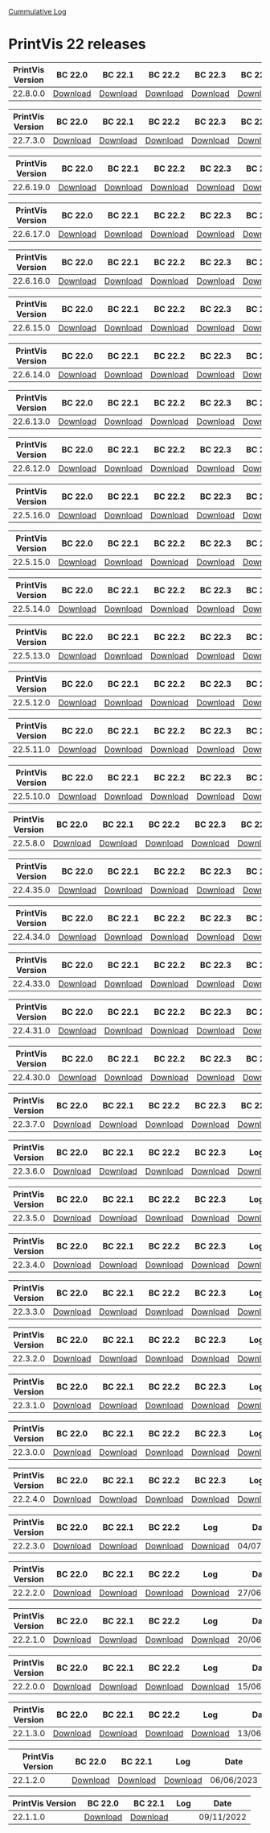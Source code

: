 [Cummulative Log](https://printvis.blob.core.windows.net/releases/pv365bc-22/PrintVis%2022%20release%20log.csv)
# PrintVis 22 releases
|PrintVis Version|BC 22.0 | BC 22.1 | BC 22.2 | BC 22.3 | BC 22.4 | BC 22.5 | BC 22.6 | BC 22.7 | BC 22.8 |Log|Date|
|---|---| ---| ---| ---| ---| ---| ---| ---| ---|---|---|
|22.8.0.0|[Download](https://printvis.blob.core.windows.net/releases/pv365bc-22/22.8/0/22.0%20RuntimePackages.zip)| [Download](https://printvis.blob.core.windows.net/releases/pv365bc-22/22.8/0/22.1%20RuntimePackages.zip)| [Download](https://printvis.blob.core.windows.net/releases/pv365bc-22/22.8/0/22.2%20RuntimePackages.zip)| [Download](https://printvis.blob.core.windows.net/releases/pv365bc-22/22.8/0/22.3%20RuntimePackages.zip)| [Download](https://printvis.blob.core.windows.net/releases/pv365bc-22/22.8/0/22.4%20RuntimePackages.zip)| [Download](https://printvis.blob.core.windows.net/releases/pv365bc-22/22.8/0/22.5%20RuntimePackages.zip)| [Download](https://printvis.blob.core.windows.net/releases/pv365bc-22/22.8/0/22.6%20RuntimePackages.zip)| [Download](https://printvis.blob.core.windows.net/releases/pv365bc-22/22.8/0/22.7%20RuntimePackages.zip)| [Download](https://printvis.blob.core.windows.net/releases/pv365bc-22/22.8/0/22.8%20RuntimePackages.zip)|[Download](https://printvis.blob.core.windows.net/releases/pv365bc-22/22.8/0/22.8.0.0%20release%20log.csv)|07/12/2023|

|PrintVis Version|BC 22.0 | BC 22.1 | BC 22.2 | BC 22.3 | BC 22.4 | BC 22.5 | BC 22.6 | BC 22.7 | BC 22.8 |Log|Date|
|---|---| ---| ---| ---| ---| ---| ---| ---| ---|---|---|
|22.7.3.0|[Download](https://printvis.blob.core.windows.net/releases/pv365bc-22/22.7/3/22.0%20RuntimePackages.zip)| [Download](https://printvis.blob.core.windows.net/releases/pv365bc-22/22.7/3/22.1%20RuntimePackages.zip)| [Download](https://printvis.blob.core.windows.net/releases/pv365bc-22/22.7/3/22.2%20RuntimePackages.zip)| [Download](https://printvis.blob.core.windows.net/releases/pv365bc-22/22.7/3/22.3%20RuntimePackages.zip)| [Download](https://printvis.blob.core.windows.net/releases/pv365bc-22/22.7/3/22.4%20RuntimePackages.zip)| [Download](https://printvis.blob.core.windows.net/releases/pv365bc-22/22.7/3/22.5%20RuntimePackages.zip)| [Download](https://printvis.blob.core.windows.net/releases/pv365bc-22/22.7/3/22.6%20RuntimePackages.zip)| [Download](https://printvis.blob.core.windows.net/releases/pv365bc-22/22.7/3/22.7%20RuntimePackages.zip)| [Download](https://printvis.blob.core.windows.net/releases/pv365bc-22/22.7/3/22.8%20RuntimePackages.zip)|[Download](https://printvis.blob.core.windows.net/releases/pv365bc-22/22.7/3/22.7.3.0%20release%20log.csv)|05/12/2023|

|PrintVis Version|BC 22.0 | BC 22.1 | BC 22.2 | BC 22.3 | BC 22.4 | BC 22.5 | BC 22.6 | BC 22.7 |Log|Date|
|---|---| ---| ---| ---| ---| ---| ---| ---|---|---|
|22.6.19.0|[Download](https://printvis.blob.core.windows.net/releases/pv365bc-22/22.6/19/22.0%20RuntimePackages.zip)| [Download](https://printvis.blob.core.windows.net/releases/pv365bc-22/22.6/19/22.1%20RuntimePackages.zip)| [Download](https://printvis.blob.core.windows.net/releases/pv365bc-22/22.6/19/22.2%20RuntimePackages.zip)| [Download](https://printvis.blob.core.windows.net/releases/pv365bc-22/22.6/19/22.3%20RuntimePackages.zip)| [Download](https://printvis.blob.core.windows.net/releases/pv365bc-22/22.6/19/22.4%20RuntimePackages.zip)| [Download](https://printvis.blob.core.windows.net/releases/pv365bc-22/22.6/19/22.5%20RuntimePackages.zip)| [Download](https://printvis.blob.core.windows.net/releases/pv365bc-22/22.6/19/22.6%20RuntimePackages.zip)| [Download](https://printvis.blob.core.windows.net/releases/pv365bc-22/22.6/19/22.7%20RuntimePackages.zip)|[Download](https://printvis.blob.core.windows.net/releases/pv365bc-22/22.6/19/22.6.19.0%20release%20log.csv)|29/11/2023|

|PrintVis Version|BC 22.0 | BC 22.1 | BC 22.2 | BC 22.3 | BC 22.4 | BC 22.5 | BC 22.6 | BC 22.7 |Log|Date|
|---|---| ---| ---| ---| ---| ---| ---| ---|---|---|
|22.6.17.0|[Download](https://printvis.blob.core.windows.net/releases/pv365bc-22/22.6/17/22.0%20RuntimePackages.zip)| [Download](https://printvis.blob.core.windows.net/releases/pv365bc-22/22.6/17/22.1%20RuntimePackages.zip)| [Download](https://printvis.blob.core.windows.net/releases/pv365bc-22/22.6/17/22.2%20RuntimePackages.zip)| [Download](https://printvis.blob.core.windows.net/releases/pv365bc-22/22.6/17/22.3%20RuntimePackages.zip)| [Download](https://printvis.blob.core.windows.net/releases/pv365bc-22/22.6/17/22.4%20RuntimePackages.zip)| [Download](https://printvis.blob.core.windows.net/releases/pv365bc-22/22.6/17/22.5%20RuntimePackages.zip)| [Download](https://printvis.blob.core.windows.net/releases/pv365bc-22/22.6/17/22.6%20RuntimePackages.zip)| [Download](https://printvis.blob.core.windows.net/releases/pv365bc-22/22.6/17/22.7%20RuntimePackages.zip)|[Download](https://printvis.blob.core.windows.net/releases/pv365bc-22/22.6/17/22.6.17.0%20release%20log.csv)|22/11/2023|

|PrintVis Version|BC 22.0 | BC 22.1 | BC 22.2 | BC 22.3 | BC 22.4 | BC 22.5 | BC 22.6 |Log|Date|
|---|---| ---| ---| ---| ---| ---| ---|---|---|
|22.6.16.0|[Download](https://printvis.blob.core.windows.net/releases/pv365bc-22/22.6/16/22.0%20RuntimePackages.zip)| [Download](https://printvis.blob.core.windows.net/releases/pv365bc-22/22.6/16/22.1%20RuntimePackages.zip)| [Download](https://printvis.blob.core.windows.net/releases/pv365bc-22/22.6/16/22.2%20RuntimePackages.zip)| [Download](https://printvis.blob.core.windows.net/releases/pv365bc-22/22.6/16/22.3%20RuntimePackages.zip)| [Download](https://printvis.blob.core.windows.net/releases/pv365bc-22/22.6/16/22.4%20RuntimePackages.zip)| [Download](https://printvis.blob.core.windows.net/releases/pv365bc-22/22.6/16/22.5%20RuntimePackages.zip)| [Download](https://printvis.blob.core.windows.net/releases/pv365bc-22/22.6/16/22.6%20RuntimePackages.zip)|[Download](https://printvis.blob.core.windows.net/releases/pv365bc-22/22.6/16/22.6.16.0%20release%20log.csv)|17/11/2023|

|PrintVis Version|BC 22.0 | BC 22.1 | BC 22.2 | BC 22.3 | BC 22.4 | BC 22.5 | BC 22.6 |Log|Date|
|---|---| ---| ---| ---| ---| ---| ---|---|---|
|22.6.15.0|[Download](https://printvis.blob.core.windows.net/releases/pv365bc-22/22.6/15/22.0%20RuntimePackages.zip)| [Download](https://printvis.blob.core.windows.net/releases/pv365bc-22/22.6/15/22.1%20RuntimePackages.zip)| [Download](https://printvis.blob.core.windows.net/releases/pv365bc-22/22.6/15/22.2%20RuntimePackages.zip)| [Download](https://printvis.blob.core.windows.net/releases/pv365bc-22/22.6/15/22.3%20RuntimePackages.zip)| [Download](https://printvis.blob.core.windows.net/releases/pv365bc-22/22.6/15/22.4%20RuntimePackages.zip)| [Download](https://printvis.blob.core.windows.net/releases/pv365bc-22/22.6/15/22.5%20RuntimePackages.zip)| [Download](https://printvis.blob.core.windows.net/releases/pv365bc-22/22.6/15/22.6%20RuntimePackages.zip)|[Download](https://printvis.blob.core.windows.net/releases/pv365bc-22/22.6/15/22.6.15.0%20release%20log.csv)|08/11/2023|

|PrintVis Version|BC 22.0 | BC 22.1 | BC 22.2 | BC 22.3 | BC 22.4 | BC 22.5 | BC 22.6 |Log|Date|
|---|---| ---| ---| ---| ---| ---| ---|---|---|
|22.6.14.0|[Download](https://printvis.blob.core.windows.net/releases/pv365bc-22/22.6/14/22.0%20RuntimePackages.zip)| [Download](https://printvis.blob.core.windows.net/releases/pv365bc-22/22.6/14/22.1%20RuntimePackages.zip)| [Download](https://printvis.blob.core.windows.net/releases/pv365bc-22/22.6/14/22.2%20RuntimePackages.zip)| [Download](https://printvis.blob.core.windows.net/releases/pv365bc-22/22.6/14/22.3%20RuntimePackages.zip)| [Download](https://printvis.blob.core.windows.net/releases/pv365bc-22/22.6/14/22.4%20RuntimePackages.zip)| [Download](https://printvis.blob.core.windows.net/releases/pv365bc-22/22.6/14/22.5%20RuntimePackages.zip)| [Download](https://printvis.blob.core.windows.net/releases/pv365bc-22/22.6/14/22.6%20RuntimePackages.zip)|[Download](https://printvis.blob.core.windows.net/releases/pv365bc-22/22.6/14/22.6.14.0%20release%20log.csv)|24/10/2023|

|PrintVis Version|BC 22.0 | BC 22.1 | BC 22.2 | BC 22.3 | BC 22.4 | BC 22.5 | BC 22.6 |Log|Date|
|---|---| ---| ---| ---| ---| ---| ---|---|---|
|22.6.13.0|[Download](https://printvis.blob.core.windows.net/releases/pv365bc-22/22.6/13/22.0%20RuntimePackages.zip)| [Download](https://printvis.blob.core.windows.net/releases/pv365bc-22/22.6/13/22.1%20RuntimePackages.zip)| [Download](https://printvis.blob.core.windows.net/releases/pv365bc-22/22.6/13/22.2%20RuntimePackages.zip)| [Download](https://printvis.blob.core.windows.net/releases/pv365bc-22/22.6/13/22.3%20RuntimePackages.zip)| [Download](https://printvis.blob.core.windows.net/releases/pv365bc-22/22.6/13/22.4%20RuntimePackages.zip)| [Download](https://printvis.blob.core.windows.net/releases/pv365bc-22/22.6/13/22.5%20RuntimePackages.zip)| [Download](https://printvis.blob.core.windows.net/releases/pv365bc-22/22.6/13/22.6%20RuntimePackages.zip)|[Download](https://printvis.blob.core.windows.net/releases/pv365bc-22/22.6/13/22.6.13.0%20release%20log.csv)|17/10/2023|

|PrintVis Version|BC 22.0 | BC 22.1 | BC 22.2 | BC 22.3 | BC 22.4 | BC 22.5 | BC 22.6 |Log|Date|
|---|---| ---| ---| ---| ---| ---| ---|---|---|
|22.6.12.0|[Download](https://printvis.blob.core.windows.net/releases/pv365bc-22/22.6/12/22.0%20RuntimePackages.zip)| [Download](https://printvis.blob.core.windows.net/releases/pv365bc-22/22.6/12/22.1%20RuntimePackages.zip)| [Download](https://printvis.blob.core.windows.net/releases/pv365bc-22/22.6/12/22.2%20RuntimePackages.zip)| [Download](https://printvis.blob.core.windows.net/releases/pv365bc-22/22.6/12/22.3%20RuntimePackages.zip)| [Download](https://printvis.blob.core.windows.net/releases/pv365bc-22/22.6/12/22.4%20RuntimePackages.zip)| [Download](https://printvis.blob.core.windows.net/releases/pv365bc-22/22.6/12/22.5%20RuntimePackages.zip)| [Download](https://printvis.blob.core.windows.net/releases/pv365bc-22/22.6/12/22.6%20RuntimePackages.zip)|[Download](https://printvis.blob.core.windows.net/releases/pv365bc-22/22.6/12/22.6.12.0%20release%20log.csv)|10/10/2023|

|PrintVis Version|BC 22.0 | BC 22.1 | BC 22.2 | BC 22.3 | BC 22.4 | BC 22.5 | BC 22.6 |Log|Date|
|---|---| ---| ---| ---| ---| ---| ---|---|---|
|22.5.16.0|[Download](https://printvis.blob.core.windows.net/releases/pv365bc-22/22.5/16/22.0%20RuntimePackages.zip)| [Download](https://printvis.blob.core.windows.net/releases/pv365bc-22/22.5/16/22.1%20RuntimePackages.zip)| [Download](https://printvis.blob.core.windows.net/releases/pv365bc-22/22.5/16/22.2%20RuntimePackages.zip)| [Download](https://printvis.blob.core.windows.net/releases/pv365bc-22/22.5/16/22.3%20RuntimePackages.zip)| [Download](https://printvis.blob.core.windows.net/releases/pv365bc-22/22.5/16/22.4%20RuntimePackages.zip)| [Download](https://printvis.blob.core.windows.net/releases/pv365bc-22/22.5/16/22.5%20RuntimePackages.zip)| [Download](https://printvis.blob.core.windows.net/releases/pv365bc-22/22.5/16/22.6%20RuntimePackages.zip)|[Download](https://printvis.blob.core.windows.net/releases/pv365bc-22/22.5/16/22.5.16.0%20release%20log.csv)|06/10/2023|

|PrintVis Version|BC 22.0 | BC 22.1 | BC 22.2 | BC 22.3 | BC 22.4 | BC 22.5 |Log|Date|
|---|---| ---| ---| ---| ---| ---|---|---|
|22.5.15.0|[Download](https://printvis.blob.core.windows.net/releases/pv365bc-22/22.5/15/22.0%20RuntimePackages.zip)| [Download](https://printvis.blob.core.windows.net/releases/pv365bc-22/22.5/15/22.1%20RuntimePackages.zip)| [Download](https://printvis.blob.core.windows.net/releases/pv365bc-22/22.5/15/22.2%20RuntimePackages.zip)| [Download](https://printvis.blob.core.windows.net/releases/pv365bc-22/22.5/15/22.3%20RuntimePackages.zip)| [Download](https://printvis.blob.core.windows.net/releases/pv365bc-22/22.5/15/22.4%20RuntimePackages.zip)| [Download](https://printvis.blob.core.windows.net/releases/pv365bc-22/22.5/15/22.5%20RuntimePackages.zip)|[Download](https://printvis.blob.core.windows.net/releases/pv365bc-22/22.5/15/22.5.15.0%20release%20log.csv)|04/10/2023|

|PrintVis Version|BC 22.0 | BC 22.1 | BC 22.2 | BC 22.3 | BC 22.4 | BC 22.5 |Log|Date|
|---|---| ---| ---| ---| ---| ---|---|---|
|22.5.14.0|[Download](https://printvis.blob.core.windows.net/releases/pv365bc-22/22.5/14/22.0%20RuntimePackages.zip)| [Download](https://printvis.blob.core.windows.net/releases/pv365bc-22/22.5/14/22.1%20RuntimePackages.zip)| [Download](https://printvis.blob.core.windows.net/releases/pv365bc-22/22.5/14/22.2%20RuntimePackages.zip)| [Download](https://printvis.blob.core.windows.net/releases/pv365bc-22/22.5/14/22.3%20RuntimePackages.zip)| [Download](https://printvis.blob.core.windows.net/releases/pv365bc-22/22.5/14/22.4%20RuntimePackages.zip)| [Download](https://printvis.blob.core.windows.net/releases/pv365bc-22/22.5/14/22.5%20RuntimePackages.zip)|[Download](https://printvis.blob.core.windows.net/releases/pv365bc-22/22.5/14/22.5.14.0%20release%20log.csv)|03/10/2023|

|PrintVis Version|BC 22.0 | BC 22.1 | BC 22.2 | BC 22.3 | BC 22.4 | BC 22.5 |Log|Date|
|---|---| ---| ---| ---| ---| ---|---|---|
|22.5.13.0|[Download](https://printvis.blob.core.windows.net/releases/pv365bc-22/22.5/13/22.0%20RuntimePackages.zip)| [Download](https://printvis.blob.core.windows.net/releases/pv365bc-22/22.5/13/22.1%20RuntimePackages.zip)| [Download](https://printvis.blob.core.windows.net/releases/pv365bc-22/22.5/13/22.2%20RuntimePackages.zip)| [Download](https://printvis.blob.core.windows.net/releases/pv365bc-22/22.5/13/22.3%20RuntimePackages.zip)| [Download](https://printvis.blob.core.windows.net/releases/pv365bc-22/22.5/13/22.4%20RuntimePackages.zip)| [Download](https://printvis.blob.core.windows.net/releases/pv365bc-22/22.5/13/22.5%20RuntimePackages.zip)|[Download](https://printvis.blob.core.windows.net/releases/pv365bc-22/22.5/13/22.5.13.0%20release%20log.csv)|26/09/2023|

|PrintVis Version|BC 22.0 | BC 22.1 | BC 22.2 | BC 22.3 | BC 22.4 | BC 22.5 |Log|Date|
|---|---| ---| ---| ---| ---| ---|---|---|
|22.5.12.0|[Download](https://printvis.blob.core.windows.net/releases/pv365bc-22/22.5/12/22.0%20RuntimePackages.zip)| [Download](https://printvis.blob.core.windows.net/releases/pv365bc-22/22.5/12/22.1%20RuntimePackages.zip)| [Download](https://printvis.blob.core.windows.net/releases/pv365bc-22/22.5/12/22.2%20RuntimePackages.zip)| [Download](https://printvis.blob.core.windows.net/releases/pv365bc-22/22.5/12/22.3%20RuntimePackages.zip)| [Download](https://printvis.blob.core.windows.net/releases/pv365bc-22/22.5/12/22.4%20RuntimePackages.zip)| [Download](https://printvis.blob.core.windows.net/releases/pv365bc-22/22.5/12/22.5%20RuntimePackages.zip)|[Download](https://printvis.blob.core.windows.net/releases/pv365bc-22/22.5/12/22.5.12.0%20release%20log.csv)|21/09/2023|

|PrintVis Version|BC 22.0 | BC 22.1 | BC 22.2 | BC 22.3 | BC 22.4 | BC 22.5 |Log|Date|
|---|---| ---| ---| ---| ---| ---|---|---|
|22.5.11.0|[Download](https://printvis.blob.core.windows.net/releases/pv365bc-22/22.5/11/22.0%20RuntimePackages.zip)| [Download](https://printvis.blob.core.windows.net/releases/pv365bc-22/22.5/11/22.1%20RuntimePackages.zip)| [Download](https://printvis.blob.core.windows.net/releases/pv365bc-22/22.5/11/22.2%20RuntimePackages.zip)| [Download](https://printvis.blob.core.windows.net/releases/pv365bc-22/22.5/11/22.3%20RuntimePackages.zip)| [Download](https://printvis.blob.core.windows.net/releases/pv365bc-22/22.5/11/22.4%20RuntimePackages.zip)| [Download](https://printvis.blob.core.windows.net/releases/pv365bc-22/22.5/11/22.5%20RuntimePackages.zip)|[Download](https://printvis.blob.core.windows.net/releases/pv365bc-22/22.5/11/22.5.11.0%20release%20log.csv)|20/09/2023|

|PrintVis Version|BC 22.0 | BC 22.1 | BC 22.2 | BC 22.3 | BC 22.4 | BC 22.5 |Log|Date|
|---|---| ---| ---| ---| ---| ---|---|---|
|22.5.10.0|[Download](https://printvis.blob.core.windows.net/releases/pv365bc-22/22.5/10/22.0%20RuntimePackages.zip)| [Download](https://printvis.blob.core.windows.net/releases/pv365bc-22/22.5/10/22.1%20RuntimePackages.zip)| [Download](https://printvis.blob.core.windows.net/releases/pv365bc-22/22.5/10/22.2%20RuntimePackages.zip)| [Download](https://printvis.blob.core.windows.net/releases/pv365bc-22/22.5/10/22.3%20RuntimePackages.zip)| [Download](https://printvis.blob.core.windows.net/releases/pv365bc-22/22.5/10/22.4%20RuntimePackages.zip)| [Download](https://printvis.blob.core.windows.net/releases/pv365bc-22/22.5/10/22.5%20RuntimePackages.zip)|[Download](https://printvis.blob.core.windows.net/releases/pv365bc-22/22.5/10/22.5.10.0%20release%20log.csv)|20/09/2023|

|PrintVis Version|BC 22.0 | BC 22.1 | BC 22.2 | BC 22.3 | BC 22.4 | BC 22.5 |Log|Date|
|---|---| ---| ---| ---| ---| ---|---|---|
|22.5.8.0|[Download](https://printvis.blob.core.windows.net/releases/pv365bc-22/22.5/8/22.0%20RuntimePackages.zip)| [Download](https://printvis.blob.core.windows.net/releases/pv365bc-22/22.5/8/22.1%20RuntimePackages.zip)| [Download](https://printvis.blob.core.windows.net/releases/pv365bc-22/22.5/8/22.2%20RuntimePackages.zip)| [Download](https://printvis.blob.core.windows.net/releases/pv365bc-22/22.5/8/22.3%20RuntimePackages.zip)| [Download](https://printvis.blob.core.windows.net/releases/pv365bc-22/22.5/8/22.4%20RuntimePackages.zip)| [Download](https://printvis.blob.core.windows.net/releases/pv365bc-22/22.5/8/22.5%20RuntimePackages.zip)|[Download](https://printvis.blob.core.windows.net/releases/pv365bc-22/22.5/8/22.5.8.0%20release%20log.csv)|12/09/2023|

|PrintVis Version|BC 22.0 | BC 22.1 | BC 22.2 | BC 22.3 | BC 22.4 | BC 22.5 |Log|Date|
|---|---| ---| ---| ---| ---| ---|---|---|
|22.4.35.0|[Download](https://printvis.blob.core.windows.net/releases/pv365bc-22/22.4/35/22.0%20RuntimePackages.zip)| [Download](https://printvis.blob.core.windows.net/releases/pv365bc-22/22.4/35/22.1%20RuntimePackages.zip)| [Download](https://printvis.blob.core.windows.net/releases/pv365bc-22/22.4/35/22.2%20RuntimePackages.zip)| [Download](https://printvis.blob.core.windows.net/releases/pv365bc-22/22.4/35/22.3%20RuntimePackages.zip)| [Download](https://printvis.blob.core.windows.net/releases/pv365bc-22/22.4/35/22.4%20RuntimePackages.zip)| [Download](https://printvis.blob.core.windows.net/releases/pv365bc-22/22.4/35/22.5%20RuntimePackages.zip)|[Download](https://printvis.blob.core.windows.net/releases/pv365bc-22/22.4/35/22.4.35.0%20release%20log.csv)|05/09/2023|

|PrintVis Version|BC 22.0 | BC 22.1 | BC 22.2 | BC 22.3 | BC 22.4 |Log|Date|
|---|---| ---| ---| ---| ---|---|---|
|22.4.34.0|[Download](https://printvis.blob.core.windows.net/releases/pv365bc-22/22.4/34/22.0%20RuntimePackages.zip)| [Download](https://printvis.blob.core.windows.net/releases/pv365bc-22/22.4/34/22.1%20RuntimePackages.zip)| [Download](https://printvis.blob.core.windows.net/releases/pv365bc-22/22.4/34/22.2%20RuntimePackages.zip)| [Download](https://printvis.blob.core.windows.net/releases/pv365bc-22/22.4/34/22.3%20RuntimePackages.zip)| [Download](https://printvis.blob.core.windows.net/releases/pv365bc-22/22.4/34/22.4%20RuntimePackages.zip)|[Download](https://printvis.blob.core.windows.net/releases/pv365bc-22/22.4/34/22.4.34.0%20release%20log.csv)|29/08/2023|

|PrintVis Version|BC 22.0 | BC 22.1 | BC 22.2 | BC 22.3 | BC 22.4 |Log|Date|
|---|---| ---| ---| ---| ---|---|---|
|22.4.33.0|[Download](https://printvis.blob.core.windows.net/releases/pv365bc-22/22.4/33/22.0%20RuntimePackages.zip)| [Download](https://printvis.blob.core.windows.net/releases/pv365bc-22/22.4/33/22.1%20RuntimePackages.zip)| [Download](https://printvis.blob.core.windows.net/releases/pv365bc-22/22.4/33/22.2%20RuntimePackages.zip)| [Download](https://printvis.blob.core.windows.net/releases/pv365bc-22/22.4/33/22.3%20RuntimePackages.zip)| [Download](https://printvis.blob.core.windows.net/releases/pv365bc-22/22.4/33/22.4%20RuntimePackages.zip)|[Download](https://printvis.blob.core.windows.net/releases/pv365bc-22/22.4/33/22.4.33.0%20release%20log.csv)|22/08/2023|

|PrintVis Version|BC 22.0 | BC 22.1 | BC 22.2 | BC 22.3 | BC 22.4 |Log|Date|
|---|---| ---| ---| ---| ---|---|---|
|22.4.31.0|[Download](https://printvis.blob.core.windows.net/releases/pv365bc-22/22.4/31/22.0%20RuntimePackages.zip)| [Download](https://printvis.blob.core.windows.net/releases/pv365bc-22/22.4/31/22.1%20RuntimePackages.zip)| [Download](https://printvis.blob.core.windows.net/releases/pv365bc-22/22.4/31/22.2%20RuntimePackages.zip)| [Download](https://printvis.blob.core.windows.net/releases/pv365bc-22/22.4/31/22.3%20RuntimePackages.zip)| [Download](https://printvis.blob.core.windows.net/releases/pv365bc-22/22.4/31/22.4%20RuntimePackages.zip)|[Download](https://printvis.blob.core.windows.net/releases/pv365bc-22/22.4/31/22.4.31.0%20release%20log.csv)|15/08/2023|

|PrintVis Version|BC 22.0 | BC 22.1 | BC 22.2 | BC 22.3 | BC 22.4 |Log|Date|
|---|---| ---| ---| ---| ---|---|---|
|22.4.30.0|[Download](https://printvis.blob.core.windows.net/releases/pv365bc-22/22.4/30/22.0%20RuntimePackages.zip)| [Download](https://printvis.blob.core.windows.net/releases/pv365bc-22/22.4/30/22.1%20RuntimePackages.zip)| [Download](https://printvis.blob.core.windows.net/releases/pv365bc-22/22.4/30/22.2%20RuntimePackages.zip)| [Download](https://printvis.blob.core.windows.net/releases/pv365bc-22/22.4/30/22.3%20RuntimePackages.zip)| [Download](https://printvis.blob.core.windows.net/releases/pv365bc-22/22.4/30/22.4%20RuntimePackages.zip)|[Download](https://printvis.blob.core.windows.net/releases/pv365bc-22/22.4/30/22.4.30.0%20release%20log.csv)|09/08/2023|

|PrintVis Version|BC 22.0 | BC 22.1 | BC 22.2 | BC 22.3 | BC 22.4 |Log|Date|
|---|---| ---| ---| ---| ---|---|---|
|22.3.7.0|[Download](https://printvis.blob.core.windows.net/releases/pv365bc-22/22.3/7/22.0%20RuntimePackages.zip)| [Download](https://printvis.blob.core.windows.net/releases/pv365bc-22/22.3/7/22.1%20RuntimePackages.zip)| [Download](https://printvis.blob.core.windows.net/releases/pv365bc-22/22.3/7/22.2%20RuntimePackages.zip)| [Download](https://printvis.blob.core.windows.net/releases/pv365bc-22/22.3/7/22.3%20RuntimePackages.zip)| [Download](https://printvis.blob.core.windows.net/releases/pv365bc-22/22.3/7/22.4%20RuntimePackages.zip)|[Download](https://printvis.blob.core.windows.net/releases/pv365bc-22/22.3/7/22.3.7.0%20release%20log.csv)|08/08/2023|

|PrintVis Version|BC 22.0 | BC 22.1 | BC 22.2 | BC 22.3 |Log|Date|
|---|---| ---| ---| ---|---|---|
|22.3.6.0|[Download](https://printvis.blob.core.windows.net/releases/pv365bc-22/22.3/6/22.0%20RuntimePackages.zip)| [Download](https://printvis.blob.core.windows.net/releases/pv365bc-22/22.3/6/22.1%20RuntimePackages.zip)| [Download](https://printvis.blob.core.windows.net/releases/pv365bc-22/22.3/6/22.2%20RuntimePackages.zip)| [Download](https://printvis.blob.core.windows.net/releases/pv365bc-22/22.3/6/22.3%20RuntimePackages.zip)|[Download](https://printvis.blob.core.windows.net/releases/pv365bc-22/22.3/6/22.3.6.0%20release%20log.csv)|01/08/2023|

|PrintVis Version|BC 22.0 | BC 22.1 | BC 22.2 | BC 22.3 |Log|Date|
|---|---| ---| ---| ---|---|---|
|22.3.5.0|[Download](https://printvis.blob.core.windows.net/releases/pv365bc-22/22.3/5/22.0%20RuntimePackages.zip)| [Download](https://printvis.blob.core.windows.net/releases/pv365bc-22/22.3/5/22.1%20RuntimePackages.zip)| [Download](https://printvis.blob.core.windows.net/releases/pv365bc-22/22.3/5/22.2%20RuntimePackages.zip)| [Download](https://printvis.blob.core.windows.net/releases/pv365bc-22/22.3/5/22.3%20RuntimePackages.zip)|[Download](https://printvis.blob.core.windows.net/releases/pv365bc-22/22.3/5/22.3.5.0%20release%20log.csv)|26/07/2023|

|PrintVis Version|BC 22.0 | BC 22.1 | BC 22.2 | BC 22.3 |Log|Date|
|---|---| ---| ---| ---|---|---|
|22.3.4.0|[Download](https://printvis.blob.core.windows.net/releases/pv365bc-22/22.3/4/22.0%20RuntimePackages.zip)| [Download](https://printvis.blob.core.windows.net/releases/pv365bc-22/22.3/4/22.1%20RuntimePackages.zip)| [Download](https://printvis.blob.core.windows.net/releases/pv365bc-22/22.3/4/22.2%20RuntimePackages.zip)| [Download](https://printvis.blob.core.windows.net/releases/pv365bc-22/22.3/4/22.3%20RuntimePackages.zip)|[Download](https://printvis.blob.core.windows.net/releases/pv365bc-22/22.3/4/22.3.4.0%20release%20log.csv)|21/07/2023|

|PrintVis Version|BC 22.0 | BC 22.1 | BC 22.2 | BC 22.3 |Log|Date|
|---|---| ---| ---| ---|---|---|
|22.3.3.0|[Download](https://printvis.blob.core.windows.net/releases/pv365bc-22/22.3/3/22.0%20RuntimePackages.zip)| [Download](https://printvis.blob.core.windows.net/releases/pv365bc-22/22.3/3/22.1%20RuntimePackages.zip)| [Download](https://printvis.blob.core.windows.net/releases/pv365bc-22/22.3/3/22.2%20RuntimePackages.zip)| [Download](https://printvis.blob.core.windows.net/releases/pv365bc-22/22.3/3/22.3%20RuntimePackages.zip)|[Download](https://printvis.blob.core.windows.net/releases/pv365bc-22/22.3/3/22.3.3.0%20release%20log.csv)|21/07/2023|

|PrintVis Version|BC 22.0 | BC 22.1 | BC 22.2 | BC 22.3 |Log|Date|
|---|---| ---| ---| ---|---|---|
|22.3.2.0|[Download](https://printvis.blob.core.windows.net/releases/pv365bc-22/22.3/2/22.0%20RuntimePackages.zip)| [Download](https://printvis.blob.core.windows.net/releases/pv365bc-22/22.3/2/22.1%20RuntimePackages.zip)| [Download](https://printvis.blob.core.windows.net/releases/pv365bc-22/22.3/2/22.2%20RuntimePackages.zip)| [Download](https://printvis.blob.core.windows.net/releases/pv365bc-22/22.3/2/22.3%20RuntimePackages.zip)|[Download](https://printvis.blob.core.windows.net/releases/pv365bc-22/22.3/2/22.3.2.0%20release%20log.csv)|20/07/2023|

|PrintVis Version|BC 22.0 | BC 22.1 | BC 22.2 | BC 22.3 |Log|Date|
|---|---| ---| ---| ---|---|---|
|22.3.1.0|[Download](https://printvis.blob.core.windows.net/releases/pv365bc-22/22.3/1/22.0%20RuntimePackages.zip)| [Download](https://printvis.blob.core.windows.net/releases/pv365bc-22/22.3/1/22.1%20RuntimePackages.zip)| [Download](https://printvis.blob.core.windows.net/releases/pv365bc-22/22.3/1/22.2%20RuntimePackages.zip)| [Download](https://printvis.blob.core.windows.net/releases/pv365bc-22/22.3/1/22.3%20RuntimePackages.zip)|[Download](https://printvis.blob.core.windows.net/releases/pv365bc-22/22.3/1/22.3.1.0%20release%20log.csv)|12/07/2023|

|PrintVis Version|BC 22.0 | BC 22.1 | BC 22.2 | BC 22.3 |Log|Date|
|---|---| ---| ---| ---|---|---|
|22.3.0.0|[Download](https://printvis.blob.core.windows.net/releases/pv365bc-22/22.3/0/22.0%20RuntimePackages.zip)| [Download](https://printvis.blob.core.windows.net/releases/pv365bc-22/22.3/0/22.1%20RuntimePackages.zip)| [Download](https://printvis.blob.core.windows.net/releases/pv365bc-22/22.3/0/22.2%20RuntimePackages.zip)| [Download](https://printvis.blob.core.windows.net/releases/pv365bc-22/22.3/0/22.3%20RuntimePackages.zip)|[Download](https://printvis.blob.core.windows.net/releases/pv365bc-22/22.3/0/22.3.0.0%20release%20log.csv)|12/07/2023|

|PrintVis Version|BC 22.0 | BC 22.1 | BC 22.2 | BC 22.3 |Log|Date|
|---|---| ---| ---| ---|---|---|
|22.2.4.0|[Download](https://printvis.blob.core.windows.net/releases/pv365bc-22/22.2/4/22.0%20RuntimePackages.zip)| [Download](https://printvis.blob.core.windows.net/releases/pv365bc-22/22.2/4/22.1%20RuntimePackages.zip)| [Download](https://printvis.blob.core.windows.net/releases/pv365bc-22/22.2/4/22.2%20RuntimePackages.zip)| [Download](https://printvis.blob.core.windows.net/releases/pv365bc-22/22.2/4/22.3%20RuntimePackages.zip)|[Download](https://printvis.blob.core.windows.net/releases/pv365bc-22/22.2/4/22.2.4.0%20release%20log.csv)|11/07/2023|

|PrintVis Version|BC 22.0 | BC 22.1 | BC 22.2 |Log|Date|
|---|---| ---| ---|---|---|
|22.2.3.0|[Download](https://printvis.blob.core.windows.net/releases/pv365bc-22/22.2/3/22.0%20RuntimePackages.zip)| [Download](https://printvis.blob.core.windows.net/releases/pv365bc-22/22.2/3/22.1%20RuntimePackages.zip)| [Download](https://printvis.blob.core.windows.net/releases/pv365bc-22/22.2/3/22.2%20RuntimePackages.zip)|[Download](https://printvis.blob.core.windows.net/releases/pv365bc-22/22.2/3/22.2.3.0%20release%20log.csv)|04/07/2023|

|PrintVis Version|BC 22.0 | BC 22.1 | BC 22.2 |Log|Date|
|---|---| ---| ---|---|---|
|22.2.2.0|[Download](https://printvis.blob.core.windows.net/releases/pv365bc-22/22.2/2/22.0%20RuntimePackages.zip)| [Download](https://printvis.blob.core.windows.net/releases/pv365bc-22/22.2/2/22.1%20RuntimePackages.zip)| [Download](https://printvis.blob.core.windows.net/releases/pv365bc-22/22.2/2/22.2%20RuntimePackages.zip)|[Download](https://printvis.blob.core.windows.net/releases/pv365bc-22/22.2/2/22.2.2.0%20release%20log.csv)|27/06/2023|

|PrintVis Version|BC 22.0 | BC 22.1 | BC 22.2 |Log|Date|
|---|---| ---| ---|---|---|
|22.2.1.0|[Download](https://printvis.blob.core.windows.net/releases/pv365bc-22/22.2/1/22.0%20RuntimePackages.zip)| [Download](https://printvis.blob.core.windows.net/releases/pv365bc-22/22.2/1/22.1%20RuntimePackages.zip)| [Download](https://printvis.blob.core.windows.net/releases/pv365bc-22/22.2/1/22.2%20RuntimePackages.zip)|[Download](https://printvis.blob.core.windows.net/releases/pv365bc-22/22.2/1/22.2.1.0%20release%20log.csv)|20/06/2023|

|PrintVis Version|BC 22.0 | BC 22.1 | BC 22.2 |Log|Date|
|---|---| ---| ---|---|---|
|22.2.0.0|[Download](https://printvis.blob.core.windows.net/releases/pv365bc-22/22.2/0/22.0%20RuntimePackages.zip)| [Download](https://printvis.blob.core.windows.net/releases/pv365bc-22/22.2/0/22.1%20RuntimePackages.zip)| [Download](https://printvis.blob.core.windows.net/releases/pv365bc-22/22.2/0/22.2%20RuntimePackages.zip)|[Download](https://printvis.blob.core.windows.net/releases/pv365bc-22/22.2/0/22.2.0.0%20release%20log.csv)|15/06/2023|

|PrintVis Version|BC 22.0 | BC 22.1 | BC 22.2 |Log|Date|
|---|---| ---| ---|---|---|
|22.1.3.0|[Download](https://printvis.blob.core.windows.net/releases/pv365bc-22/22.1/3/22.0%20RuntimePackages.zip)| [Download](https://printvis.blob.core.windows.net/releases/pv365bc-22/22.1/3/22.1%20RuntimePackages.zip)| [Download](https://printvis.blob.core.windows.net/releases/pv365bc-22/22.1/3/22.2%20RuntimePackages.zip)|[Download](https://printvis.blob.core.windows.net/releases/pv365bc-22/22.1/3/22.1.3.0%20release%20log.csv)|13/06/2023|

|PrintVis Version|BC 22.0 | BC 22.1 |Log|Date|
|---|---| ---|---|---|
|22.1.2.0|[Download](https://printvis.blob.core.windows.net/releases/pv365bc-22/22.1/2/22.0%20RuntimePackages.zip)| [Download](https://printvis.blob.core.windows.net/releases/pv365bc-22/22.1/2/22.1%20RuntimePackages.zip)|[Download](https://printvis.blob.core.windows.net/releases/pv365bc-22/22.1/2/22.1.2.0%20release%20log.csv)|06/06/2023|

|PrintVis Version|BC 22.0 | BC 22.1 |Log|Date|
|---|---| ---|---|---|
|22.1.1.0|[Download](https://printvis.blob.core.windows.net/releases/pv365bc-22/22.1/1/22.0%20RuntimePackages.zip)| [Download](https://printvis.blob.core.windows.net/releases/pv365bc-22/22.1/1/22.1%20RuntimePackages.zip)||09/11/2022|
